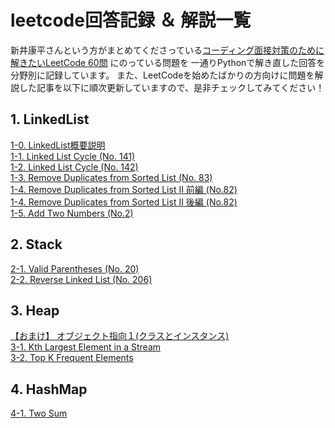 # leetcode回答記録 ＆ 解説一覧
新井康平さんという方がまとめてくださっている[コーディング面接対策のために解きたいLeetCode 60問](https://1kohei1.com/leetcode/) にのっている問題を
一通りPythonで解き直した回答を分野別に記録しています。
また、LeetCodeを始めたばかりの方向けに問題を解説した記事を以下に順次更新していますので、是非チェックしてみてください！

## 1. LinkedList 
  [1-0. LinkedList概要説明](https://qiita.com/ito0813sarari/private/dc4276541d35fbdfa8a2) \
  [1-1. Linked List Cycle (No. 141)](https://qiita.com/ito0813sarari/private/da72570c1697f90fce5a) \
  [1-2. Linked List Cycle (No. 142)](https://qiita.com/ito0813sarari/private/9301a60b03907e45fd20) \
  [1-3. Remove Duplicates from Sorted List (No. 83)](https://qiita.com/ito0813sarari/private/2a4b0b674c28d54f8825)  
  [1-4. Remove Duplicates from Sorted List II 前編 (No.82)](https://qiita.com/ito0813sarari/private/8667e777ae0ca3318f73) \
  [1-4. Remove Duplicates from Sorted List II 後編 (No.82)](https://qiita.com/ito0813sarari/private/725ae485aa2deb7a487d) \
  [1-5. Add Two Numbers (No.2)](https://qiita.com/ito0813sarari/private/501fc6e409e222594a0a) 
  
## 2. Stack 
  [2-1. Valid Parentheses (No. 20)](https://qiita.com/ito0813sarari/private/742e85b0ae19b7927900) \
  [2-2. Reverse Linked List (No. 206)](https://qiita.com/ito0813sarari/private/60ee35ea1308f470892f) 
  
## 3. Heap
  [【おまけ】 オブジェクト指向１(クラスとインスタンス)](https://qiita.com/ito0813sarari/private/46e77ba3ca6726af3958) \
  [3-1. Kth Largest Element in a Stream](https://qiita.com/ito0813sarari/private/db7d63f6aa6e783f5b0f) \
  [3-2. Top K Frequent Elements](https://qiita.com/ito0813sarari/private/744d17235fcf017fb0ee) 
  
## 4. HashMap
  [4-1. Two Sum](https://qiita.com/ito0813sarari/private/466f1ba87e5e88e1f6cc)
  

  

